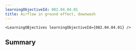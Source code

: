 ```yaml
---
learningObjectiveId: 082.04.04.01
title: Airflow in ground effect, downwash
---
```


```tsx eval
<LearningOBjectives learningObjectiveId={082.04.04.01} />
```

## Summary

